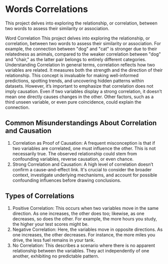 # Words Correlations
This project delves into exploring the relationship, or correlation, between two words to assess their similarity or association.

Word Correlation This project delves into exploring the relationship, or correlation, between two words to assess their similarity or association. For example, the connection between "dog" and "cat" is stronger due to their relatedness as animals, compared to the weaker correlation between "dog" and "chair," as the latter pair belongs to entirely different categories.
Understanding Correlation In general terms, correlation reflects how two variables are related. It measures both the strength and the direction of their relationship. This concept is invaluable for making well-informed predictions, spotting trends, and uncovering hidden patterns within datasets. However, it’s important to emphasize that correlation does not imply causation. Even if two variables display a strong correlation, it doesn’t mean one directly causes changes in the other. Other factors, such as a third unseen variable, or even pure coincidence, could explain the connection.

## Common Misunderstandings About Correlation and Causation

  1. Correlation as Proof of Causation: A frequent misconception is that if two variables are correlated, one must influence the other. This is not necessarily true. The observed relationship could stem from confounding variables, reverse causation, or even chance.
  2. Strong Correlation and Causation: A high level of correlation doesn’t confirm a cause-and-effect link. It's crucial to consider the broader context, investigate underlying mechanisms, and account for possible confounding influences before drawing conclusions.

## Types of Correlations

  1. Positive Correlation: This occurs when two variables move in the same direction. As one increases, the other does too; likewise, as one decreases, so does the other. For example, the more hours you study, the higher your test scores might be.
  2. Negative Correlation: Here, the variables move in opposite directions. As one increases, the other decreases. For instance, the more miles you drive, the less fuel remains in your tank.
  3. No Correlation: This describes a scenario where there is no apparent relationship between the variables. They act independently of one another, exhibiting no predictable pattern.
